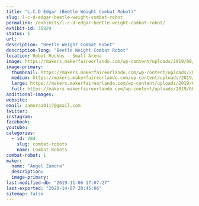 ```yaml
---
title: "L.C.D Edgar (Beetle Weight Combat Robot)"
slug: l-c-d-edgar-beetle-weight-combat-robot
permalink: /exhibits/l-c-d-edgar-beetle-weight-combat-robot/
exhibit-id: 35829
status: 1
url: 
description: "Beetle Weight Combat Robot"
description-long: "Beetle Weight Combat Robot"
location: Robot Ruckus - Small Arena
image: https://makers.makerfaireorlando.com/wp-content/uploads/2019/08/Capture-1.jpg
image-primary:
  thumbnail: https://makers.makerfaireorlando.com/wp-content/uploads/2019/08/Capture-1-150x150.jpg
  medium: https://makers.makerfaireorlando.com/wp-content/uploads/2019/08/Capture-1-300x202.jpg
  large: https://makers.makerfaireorlando.com/wp-content/uploads/2019/08/Capture-1.jpg
  full: https://makers.makerfaireorlando.com/wp-content/uploads/2019/08/Capture-1.jpg
additional-images:
website: 
email: zamoraa0117@gmail.com
twitter: 
instagram: 
facebook: 
youtube: 
categories:
  - id: 284
    slug: combat-robots
    name: Combat Robots
combat-robot: 1
maker:
  name: "Angel Zamora"
  description:
  image-primary: 
last-modified-db: "2019-11-06 17:07:27"
last-exported: "2020-14-07 20:45:06"
sitemap: false
---
```

